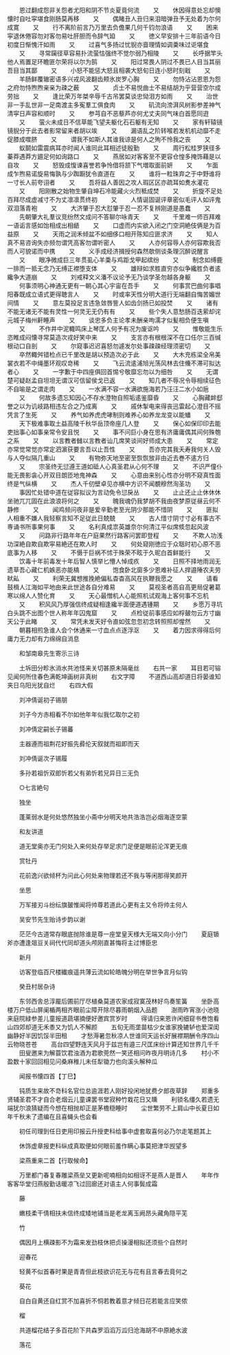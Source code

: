 <!-- { "loadSidebar": true } -->
　　恩过翻成怨非关怨者尤阳和阴不节炎夏竟何流
　　又
　　休因得意处忘却懊懐时自吐寜堪食刚肠莫再移
　　又
　　偶睹丑人丑归来泪暗弹丑予无处着为尔何成寛
　　又
　　行不离阶前言乃万里去负儋果几何千钧勿浪语
　　又
　　困来寜退休倦容勿对客勿易吐肝胆而令辞气廹
　　又
　　徳义早安排十三年前语今日初度日惭愧汗如雨
　　又
　　过喜气多扬过忧貎亦啬理情如调羮味过讵堪食
　　又
　　寻常躏径草容易扑流萤怙强终不觉尔弱乃相陵
　　又
　　长呼据竿头他人焉置足环瞻匪尔荣将以尔为鹄
　　又
　　阳过常畏人阴过不畏已人目当其丽吾目当其鄙
　　又
　　小怒不能惩大怒且相袭大怒旬日连小怒时刻戢
　　又
　　羊肠鲜覆辙密语多兴戎风波翻齿颊氷炭罗心胸
　　又
　　勿恃沾沾恩恩为怨之府勿恃煦煦亲亲为疎之薮
　　又
　　贞士不易悦曲士不易结胡为乎营营空尔成劳拙
　　又
　　逢比荣万年桀辛辱千古吊罢莫谈忠恸泪方如雨
　　又
　　治世非一手乱世非一足南渡主多寃羣工俱食肉
　　又
　　矶流向滂湃风树影参差神气清寜日声容和顺时
　　又
　　参芎自不恶藜芦亦何尤丈夫同气味白首愿同逰
　　又
　　萤火未成日不信草能飞望夫躯化石石躯有无知
　　又
　　家有轩辕镜镜貎分于此去者影常留来者胡以竢
　　又
　　漏语乱之阶转喉若发机机动靡不走促膝成噬脐
　　又
　　谓我不如斯人其谁我谅是何人之殉不怜我之丧
　　又
　　蚁鬬如雷震病耳亦时闻人谁同此耳相述徒殷勤
　　又
　　周行松桂罗狭径多蓁莽遇莽方廽足何如询路口
　　又
　　燕居如对客客至不更容仓惶多掩饰藉是以自攻
　　又
　　怒毁成愎谏喜誉若争怜借将颔下气増取面前妍
　　又
　　乍面成乍煦易诺旋易悔孰与少踟蹰犹令直道在
　　又
　　谁将一粒珠弃之于中野谁将一寸长人前夸诩者
　　又
　　吾将益人善因之攻人瑕区区亦疏耳如煑水灌花
　　又
　　阳刚散之始物生肇自坤石冷能藏火火烈秪成焚
　　又
　　折旋不足处百拜尽成虚减寸不为丈凛凛贯终初
　　又
　　人情诞固诞评章密似毛评人如评鬼双泪落青袍
　　又
　　大济肇于忍大怼肇于忍一忍不复辨刚道是愚蠢
　　又
　　先朝肇大礼羣议竞纷然文成问不答聊尔咏青天
　　又
　　千里难一师百拜难一语诟言感如饴相成出相龉
　　又
　　口虚而内实欲入闭之门空洞絶伎俩是为百益原
　　又
　　天雨之润禾倾盆不如细侈口相开陈知应匪求济
　　又
　　知人真不易咨询失亦频勿谓凭高客勿谓听密人
　　又
　　人亦何容辱人亦何容欺我否而人可貌诺而中携
　　又
　　义手成经济揖授何森然欹侧谈条理沉醉说醒言
　　又
　　眼净微成巨三年贯虱心羊羮与鸡距戈甲起缤纷
　　又
　　制念如缚鹿一排而一抵无念乃无缚正襟堕支体
　　又
　　雄辩如求胜直穷亦似争纔胜负者逺纔争大道崩
　　又
　　刘戒释文义潘不议论予无乃谈学圣勿越各身躯
　　又
　　何事须明心神通无更有一朝心其心宇宙在吾手
　　又
　　何事赏巴曲何事唱阳春既成立语式更得聴言人
　　又
　　时或率天性分明大道行无端翻自悔苦媚世间情
　　又
　　意左莫投足言违急敛唇訾人如齿剑扬已如投焚
　　又
　　诸有不能无诸无不能有灵性一何灵无无仍有有
　　又
　　些个失人意愁肠百迭萦却诧元城子梅州鼾睡声
　　又
　　谈忠多负主论孝未酬亲呴濡才似髪相负便生嗔
　　又
　　不作井中泥輙鸣床上琴匡人何予有况为废讴吟
　　又
　　惟敬能生乐恣睢成闷懐寻常莫造次戎好笑中来
　　又
　　支言亦有根根深不在口任尔三百缄根动口自剖
　　又
　　尔窥事迟迟喜怒勿遽发尔处事疎疎经理须密切
　　又
　　卒然輙舛错检点已千里改是胡以预造次必于此
　　又
　　大木充栋梁全帛美裳衣若不中绳墨环观叹竒稀
　　又
　　飞云流逺浦旭光荡风林去住儵不滞可拟达者心
　　又
　　一字歉于中四座俱回首惕兮敬靡忘勿以为细咎
　　又
　　无谓楚可疑赵孟自坦坦无谓汉可信留侯戈已返
　　又
　　知几者不辱况令辱相续征色不自喻是之谓走肉
　　又
　　一水满不容一水满欲施海若乃汪汪二水小如巵
　　又
　　何故多遗忘知因心不存水澄物自照垢逺鉴靡昏
　　又
　　心胸藏衅郄誉之以为讥岐路相违左合之乃成离
　　又
　　戚休掣电来得丧迅雷起心澄目不摇凭言了生死
　　又
　　养气如养虎虎哮制则难养心如养龙龙变以能蟠
　　又
　　天下极难事取土益高陵千秋华岳顶帝座几人登
　　又
　　保心如保印印去能吏拙事心如事亲常令安且悦
　　又
　　事不问巨小身在思有济庸庸偶其间何殊匏之系
　　又
　　以言教者雠以言教者讪几席笑谈间好师成大患
　　又
　　常定亦常觉常觉亦常定泗濵获要言吾以止吾性
　　又
　　吾亦完其我夭寿我何关人毁与人夺似隔几重山
　　又
　　有物弥天地至密至恢恢放非由近去巻不逺方归
　　又
　　宗圣终无愆遵王道如砥人心真圣君从心何不理
　　又
　　不识严僮仆能无畏影衾心开双目朗匝地鬼神森
　　又
　　心意由来别心性亦分明不窥真性面终是气纵横
　　又
　　杰人千仞壁卓见亦横中方识不闻覩穆然洵圣功
　　又
　　事因忙处错中道在従容拟议为言动免令愆戾丛
　　又
　　止止还止止休休休坐驰兀兀固在此浪浪将何之
　　又
　　魄我魂仍我梦胡不我由夜梦原従昼云何不静修
　　又
　　闻鸡频问夜非是爱辛勤老至光阴少那能不惜阴
　　又
　　匪拟人相重不嫌人我轻察言知不足従此日兢兢
　　又
　　古人惜寸阴寸寸必有事古不専诵书所事果何事
　　又
　　名利真成祟英雄奈尔何清江平似席倐忽起风波
　　又
　　问路非行路年年在户庭果然行路客问罢即登程
　　又
　　不欺人功浅功深絶自欺自欺寜易絶还在欺人时
　　又
　　何处窥刚徳应于众聒时初心原不恶底事为人移
　　又
　　不慑于巨祸不怵于殊荣不眩于久昵白首鲜能行
　　又
　　饮毒十年前毒发十年后智人慎举匕懵人悼成疚
　　又
　　日照不择地雨润无遗草吾心藏仁机嫉恶亦能槁
　　又
　　饱食卧北窗多少恩难补征人捍邉陲农夫劳畎畆
　　又
　　利荣无冀想推挽絶偏私杳杳高风在执鞭我愿之
　　又
　　请看鼓楫人江海如平地由来此世途各自分难易
　　又
　　莫视圣者高自高更局促暑葛寒以绵人人赞化育
　　又
　　天心最憎机人心能照机试观海上客何事不忘机
　　又
　　积风风乃厚强信终成疑相逢纔半面便道遇锺期
　　又
　　乡愿万寻坑白头跳不出图个世人称年年囚鬼窟
　　又
　　点检従前事感应如桴皷勿云方寸幽天公于此睹
　　又
　　常凭未发天好令直如弦忽忽初念转照照却惺然
　　又
　　朝暮相煎急谁人会个休通来一寸血点点逐浮沤
　　又
　　着力因求得得后何庸力无力却有力绵绵自消息

　　和邹南皋先生寄示三诗

　　土坼田分畛氷消水共池怪来关切甚原未隔毫丝
　　右共一家
　　耳目若可镕见闻何所住春色满乾坤画树非真树
　　右文字障
　　不道西山高却道日将晏谁知夹日乌阳光犹自烂
　　右四大假

　　刘冲倩诞初子锡朋

　　刘子今方赤相看不尔如他年年似我忆取尔之初

　　刘冲倩定嗣长子锡蕃

　　主器遵而祖荆花好振先彛伦天叙就而祖即而天

　　刘冲倩诞次子锡履

　　多孙若祖忻双郎忻若父有弟忻若兄异日三无负

　　○七言絶句

　　独坐

　　蓬莱弱水是何处悠然独坐小斋中分明天地共浩浩岂必烟海逐空蒙

　　和友讲道

　　道无堂奥亦无门何处入来何处存举足求门足便是眼前沦浑更无痕

　　赏牡丹

　　花前逸兴欲倾杯为问此心何处来物理若还不我与等闲那得笑颜开

　　坐思

　　万军接刃斗纷纭旗皷惟闻将帅尊若道此心更有主又令将帅主何人

　　吴安节先生贻诗步韵以谢

　　茫茫今古道常存眼底抛除谁是尊一座堂皇天様大无端又向小分门
　　夏庭锧斧亦遭逢爼豆关祠代代同却道头颅刚直甚悔将主过博臣忠

　　新月

　　访客登临百尺楼纎痕遥共薄云流如轮皓魄分明在举世争言月似钩

　　癸丑村居杂诗

　　东邻西舎总淳龎后圃前厅尽植桑莫道农家成寂寞茂林好鸟奏笙簧
　　坐卧高楼万户低山屏阑楯两相齐眼前尘障开除尽暮雨朝烟入品题
　　澍雨昨宵涨小池晓来庭院緑参差儿童报道蔬堪摘便好邀宾赏岁时
　　得请归来恩许闲细窥书巻饱看山四郊却道无禾黍又为饥人不解颜
　　五旬无雨垄苗枯少女谁家挽辘轳也爱深闺幽静好半因饥馁半田租
　　才愁溽暑忽秋凉人世谁同天运长好展襟期酬令序四山云物晓苍苍
　　高台四望野连天风月于兹岂有邉三尺匡床纷计算还知世界几千千
　　田叟邀来为解蓑饮君浊酒为君歌莞然一笑还相问昨夜月明诗几多
　　村小不盈数十家回回相见问桑麻稚儿未任犁锄力也向溪头解种瓜

　　闻报书懐四首【丁巳】

　　钝质生来故不竒科名官位总逾涯若人刚好投闲地犹费夕郎夜草辞
　　郑重多贤辅圣君不才自合老烟云儿童课罢书堂寂种竹栽花日又曛
　　利锁名缰久若遗无端犹尔浪猜疑而今想在相抛却正是茅檐穏睡时
　　尘世繁劳不上肩山中长夏日如年千秋未了遗编在且喜蝇头也会看

　　初任司理到任日吏用印报云升授吏科给事中虚套取喜何必乃尔走笔题其上

　　休饰虚章报吏科纵成真取便如何眼前羞作瞒心事莫把津华觊望多

　　梁燕重来二首【行取候命】

　　万里都门春复春雕梁燕垒又更新呢喃相向如相讶不是燕人是晋人
　　年年作客客华堂归燕殷勤话暖凉飞过回廊还对语主人何事鬓成霜

　　藤

　　嫩枝柔干倩相扶未信终成矮地铺当是老龙离玉阙昂头藏角隠平芜

　　竹

　　偶因月上横疎影不为霜来发劲枝休把贞操漫相拟还须些个自然时

　　迎春花

　　轻黄不似首春时果是青青但此枝欲识花无与花有且言春去竟何之

　　葵花

　　自白自黄还自红赏不加喜折不恫若教着意才倾日花若能言应笑侬

　　榴

　　共道榴花结子多百花阶下共森罗滔滔万泒归沧海胡不中原絶水波

　　落花

